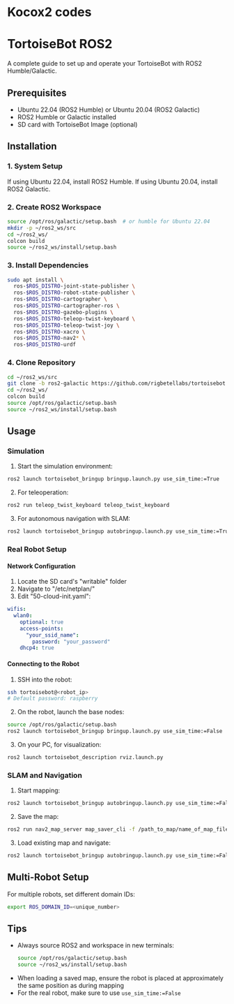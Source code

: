 # Kocox2 codes

# TortoiseBot ROS2

A complete guide to set up and operate your TortoiseBot with ROS2 Humble/Galactic.

## Prerequisites

- Ubuntu 22.04 (ROS2 Humble) or Ubuntu 20.04 (ROS2 Galactic)
- ROS2 Humble or Galactic installed
- SD card with TortoiseBot Image (optional)

## Installation

### 1. System Setup

If using Ubuntu 22.04, install ROS2 Humble.
If using Ubuntu 20.04, install ROS2 Galactic.

### 2. Create ROS2 Workspace

```bash
source /opt/ros/galactic/setup.bash  # or humble for Ubuntu 22.04
mkdir -p ~/ros2_ws/src
cd ~/ros2_ws/
colcon build
source ~/ros2_ws/install/setup.bash
```

### 3. Install Dependencies

```bash
sudo apt install \
  ros-$ROS_DISTRO-joint-state-publisher \
  ros-$ROS_DISTRO-robot-state-publisher \
  ros-$ROS_DISTRO-cartographer \
  ros-$ROS_DISTRO-cartographer-ros \
  ros-$ROS_DISTRO-gazebo-plugins \
  ros-$ROS_DISTRO-teleop-twist-keyboard \
  ros-$ROS_DISTRO-teleop-twist-joy \
  ros-$ROS_DISTRO-xacro \
  ros-$ROS_DISTRO-nav2* \
  ros-$ROS_DISTRO-urdf
```

### 4. Clone Repository

```bash
cd ~/ros2_ws/src
git clone -b ros2-galactic https://github.com/rigbetellabs/tortoisebot.git
cd ~/ros2_ws/
colcon build
source /opt/ros/galactic/setup.bash
source ~/ros2_ws/install/setup.bash
```

## Usage

### Simulation

1. Start the simulation environment:
```bash
ros2 launch tortoisebot_bringup bringup.launch.py use_sim_time:=True
```

2. For teleoperation:
```bash
ros2 run teleop_twist_keyboard teleop_twist_keyboard
```

3. For autonomous navigation with SLAM:
```bash
ros2 launch tortoisebot_bringup autobringup.launch.py use_sim_time:=True exploration:=True
```

### Real Robot Setup

#### Network Configuration

1. Locate the SD card's "writable" folder
2. Navigate to "/etc/netplan/"
3. Edit "50-cloud-init.yaml":
```yaml
wifis:
  wlan0:
    optional: true
    access-points:
      "your_ssid_name":
        password: "your_password"
    dhcp4: true
```

#### Connecting to the Robot

1. SSH into the robot:
```bash
ssh tortoisebot@<robot_ip>
# Default password: raspberry
```

2. On the robot, launch the base nodes:
```bash
source /opt/ros/galactic/setup.bash
ros2 launch tortoisebot_bringup bringup.launch.py use_sim_time:=False
```

3. On your PC, for visualization:
```bash
ros2 launch tortoisebot_description rviz.launch.py
```

### SLAM and Navigation

1. Start mapping:
```bash
ros2 launch tortoisebot_bringup autobringup.launch.py use_sim_time:=False exploration:=True
```

2. Save the map:
```bash
ros2 run nav2_map_server map_saver_cli -f /path_to_map/name_of_map_file.yaml
```

3. Load existing map and navigate:
```bash
ros2 launch tortoisebot_bringup autobringup.launch.py use_sim_time:=False exploration:=False map:=/path_to_map/map_file_name.yaml
```

## Multi-Robot Setup

For multiple robots, set different domain IDs:
```bash
export ROS_DOMAIN_ID=<unique_number>
```

## Tips
- Always source ROS2 and workspace in new terminals:
  ```bash
  source /opt/ros/galactic/setup.bash
  source ~/ros2_ws/install/setup.bash
  ```
- When loading a saved map, ensure the robot is placed at approximately the same position as during mapping
- For the real robot, make sure to use `use_sim_time:=False`
